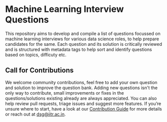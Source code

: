 # Machine Learning Interview Questions

This repository aims to develop and compile a list of questions focussed on machine learning interviews for various data science roles, to help prepare candidates for the same. Each question and its solution is critically reviewed and is structured with metadata tags to help sort and identify questions based on topics, difficuty etc.


## Call for Contributions

We welcome community contributions, feel free to add your own question and solution to improve the question bank. Adding new questions isn't the only way to contribute, small improvements or fixes in the questions/solutions existing already are always appreciated. You can also help review pull requests, triage issues and suggest more features. If you’re unsure where to start, have a look at our [Contribution Guide](./CONTRIBUTING.md) for more details or reach out at dsg@iitr.ac.in.

